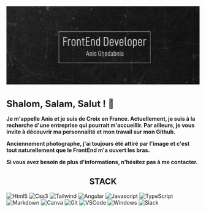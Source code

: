 <div align="center">
 
<img src="./assets/Banner.png" alt="">
</div>

<h1 style="font-weight: 700; font-size:x-large">Shalom, Salam, Salut ! 👋</h1>

**Je m'appelle Anis et je suis de Croix en France. Actuellement, je suis à la recherche d'une entreprise qui pourrait m'accueillir. Par ailleurs, je vous invite à découvrir ma personnalité et mon travail sur mon Github.**

**Anciennement photographe, j'ai toujours été attiré par l'image et c'est tout naturellement que le FrontEnd m'a ouvert les bras.**

**Si vous avez besoin de plus d'informations, n'hésitez pas à me contacter.**

<h2 align="center"> STACK </h2>

![Html5](https://img.shields.io/badge/HTML5-E34F26?style=for-the-badge&logo=html5&logoColor=white)
![Css3](https://img.shields.io/badge/CSS3-1572B6?style=for-the-badge&logo=css3&logoColor=white)
![Tailwind](https://img.shields.io/badge/Tailwind_CSS-38B2AC?style=for-the-badge&logo=tailwind-css&logoColor=white)
![Angular](https://img.shields.io/badge/Angular-DD0031?style=for-the-badge&logo=angular&logoColor=white)
![Javascript](https://img.shields.io/badge/JavaScript-F7DF1E?style=for-the-badge&logo=javascript&logoColor=black)
![TypeScript](https://img.shields.io/badge/TypeScript-007ACC?style=for-the-badge&logo=typescript&logoColor=white)
![Markdown](https://img.shields.io/badge/Markdown-000000?style=for-the-badge&logo=markdown&logoColor=white)
![Canva](https://img.shields.io/badge/Canva-%2300C4CC.svg?&style=for-the-badge&logo=Canva&logoColor=white)
![Git](https://img.shields.io/badge/GIT-E44C30?style=for-the-badge&logo=git&logoColor=white)
![VSCode](https://img.shields.io/badge/Visual_Studio_Code-0078D4?style=for-the-badge&logo=visual%20studio%20code&logoColor=white)
![Windows](https://img.shields.io/badge/Windows-0078D6?style=for-the-badge&logo=windows&logoColor=white)
![Slack](https://img.shields.io/badge/Slack-4A154B?style=for-the-badge&logo=slack&logoColor=white)
